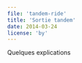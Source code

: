 ```yaml
---
file: 'tandem-ride'
title: 'Sortie tandem'
date: 2014-03-24
license: 'by'
---
```


Quelques explications

